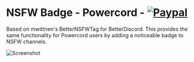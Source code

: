 # NSFW Badge - Powercord - [![Paypal][paypal-badge]][paypal-link]

[paypal-badge]: https://img.shields.io/badge/Paypal-Donate!-%23003087.svg?logo=paypal&style=flat
[paypal-link]: https://paypal.me/JaxEllis

Based on mwittrien's BetterNSFWTag for BetterDiscord. This provides the same functionality for Powercord users by adding a noticeable badge to NSFW channels.

![Screenshot](https://i.imgur.com/CYGfBmq.png)
